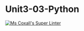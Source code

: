 # Unit3-03-Python
[![Ms Coxall's Super Linter](https://github.com/ICS3C-Programming-BoluwatifeD/Unit3-03-Python/workflows/Mr%20Coxall's%20Super%20Linter/badge.svg)](https://github.com/ICS3C-Programming-BoluwatifeD/Unit3-03-Python/actions/)
